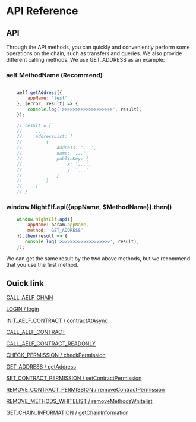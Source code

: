# API Reference

## API

Through the API methods, you can quickly and conveniently perform some operations on the chain, such as transfers and queries. We also provide different calling methods. We use GET_ADDRESS as an example:

### aelf.MethodName (Recommend)

```javascript

    aelf.getAddress({
        appName: 'test'
    }, (error, result) => {
        console.log('>>>>>>>>>>>>>>>>>>>', result);
    });

    // result = {
    //     ...,
    //     addressList: [
    //         {
    //             address: '...',
    //             name: '...',
    //             publicKey: {
    //                 x: '...',
    //                 y: '...'
    //             }
    //         }
    //     ]
    // }

```

### window.NightElf.api({appName, $MethodName}).then()

```javascript
    window.NightElf.api({
        appName: param.appName,
        method: 'GET_ADDRESS'
    }).then(result => {
       console.log('>>>>>>>>>>>>>>>>>>>', result);
    });
```

We can get the same result by the two above methods, but we recommend that you use the first method.

## Quick link

[CALL_AELF_CHAIN](Api/callAElfChain.md)

[LOGIN / login](Api/login.md)

[INIT_AELF_CONTRACT / contractAtAsync](Api/contractAtAsync.md)

[CALL_AELF_CONTRACT](Api/callAElfContract.md)

[CALL_AELF_CONTRACT_READONLY](Api/callAElfContractReadonly.md)

[CHECK_PERMISSION / checkPermission](Api/checkPermission.md) 

[GET_ADDRESS / getAddress](Api/getAddress.md)

[SET_CONTRACT_PERMISSION / setContractPermission](Api/setContractPermission.md)

[REMOVE_CONTRACT_PERMISSION / removeContractPermission](Api/removeContractPermission.md)

[REMOVE_METHODS_WHITELIST / removeMethodsWhitelist](Api/removeMethodsWhitelist.md)

[GET_CHAIN_INFORMATION / getChainInformation](Api/getChainInformation.md)
